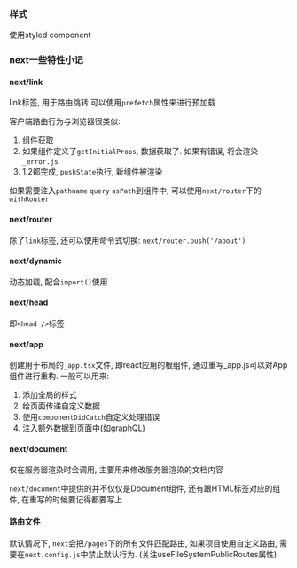 ### 样式
使用styled component

### next一些特性小记
#### next/link
link标签, 用于路由跳转
可以使用`prefetch`属性来进行预加载

客户端路由行为与浏览器很类似:
1. 组件获取
2. 如果组件定义了`getInitialProps`, 数据获取了. 如果有错误, 将会渲染`_error.js`
3. 1.2都完成, `pushState`执行, 新组件被渲染

如果需要注入`pathname` `query` `asPath`到组件中, 可以使用`next/router`下的`withRouter`

#### next/router
除了`link`标签, 还可以使用命令式切换:
`next/router.push('/about')`

#### next/dynamic
动态加载, 配合`import()`使用

#### next/head
即`<head />`标签

#### next/app
创建用于布局的`_app.tsx`文件, 即react应用的根组件, 通过重写_app.js可以对App组件进行重构.
一般可以用来:
1. 添加全局的样式
2. 给页面传递自定义数据
3. 使用`componentDidCatch`自定义处理错误
4. 注入额外数据到页面中(如graphQL)

#### next/document
仅在服务器渲染时会调用, 主要用来修改服务器渲染的文档内容

`next/document`中提供的并不仅仅是Document组件, 还有跟HTML标签对应的组件, 在重写的时候要记得都要写上

#### 路由文件
默认情况下, `next`会把`/pages`下的所有文件匹配路由, 如果项目使用自定义路由, 需要在`next.config.js`中禁止默认行为. (关注useFileSystemPublicRoutes属性)

